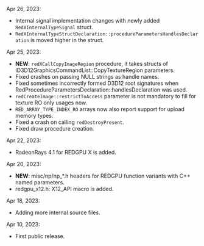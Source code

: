 Apr 26, 2023:

  * Internal signal implementation changes with newly added `RedXInternalTypeSignal` struct.
  * `RedXInternalTypeStructDeclaration::procedureParametersHandlesDeclaration` is moved higher in the struct.

Apr 25, 2023:

  * **NEW**: `redXCallCopyImageRegion` procedure, it takes structs of ID3D12GraphicsCommandList::CopyTextureRegion parameters.
  * Fixed crashes on passing NULL strings as handle names.
  * Fixed sometimes incorrectly formed D3D12 root signatures when RedProcedureParametersDeclaration::handlesDeclaration was used.
  * `redCreateImage::restrictToAccess` parameter is not mandatory to fill for texture RO only usages now.
  * `RED_ARRAY_TYPE_INDEX_RO` arrays now also report support for upload memory types.
  * Fixed a crash on calling `redDestroyPresent`.
  * Fixed draw procedure creation.

Apr 22, 2023:

  * RadeonRays 4.1 for REDGPU X is added.

Apr 20, 2023:

  * **NEW**: misc/np/np_*.h headers for REDGPU function variants with C++ named parameters.
  * redgpu_x12.h: X12_API macro is added.

Apr 18, 2023:

  * Adding more internal source files.

Apr 10, 2023:

  * First public release.
